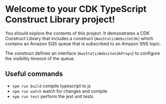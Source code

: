 # Welcome to your CDK TypeScript Construct Library project!

You should explore the contents of this project. It demonstrates a CDK Construct Library that includes a construct (`AwsStaticWebsiteCdk`)
which contains an Amazon SQS queue that is subscribed to an Amazon SNS topic.

The construct defines an interface (`AwsStaticWebsiteCdkProps`) to configure the visibility timeout of the queue.

## Useful commands

 * `npm run build`   compile typescript to js
 * `npm run watch`   watch for changes and compile
 * `npm run test`    perform the jest unit tests